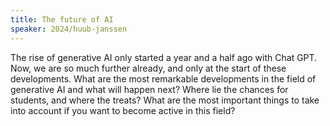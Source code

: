 ```yaml
---
title: The future of AI
speaker: 2024/huub-janssen
---
```


The rise of generative AI only started a year and a half ago with Chat GPT. Now, we are so much further already, and only at the start of these developments. 
What are the most remarkable developments in the field of generative AI and what will happen next? Where lie the chances for students, and where the treats? What are the most important things to take into account if you want to become active in this field?

